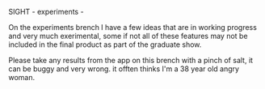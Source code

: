 SIGHT - experiments -

On the experiments brench I have a few ideas that are in working progress and very much exerimental, some if not all of these features may not be included in the final product as part of the graduate show.

Please take any results from the app on this brench with a pinch of salt, it can be buggy and very wrong. it offten thinks I'm a 38 year old angry woman.
